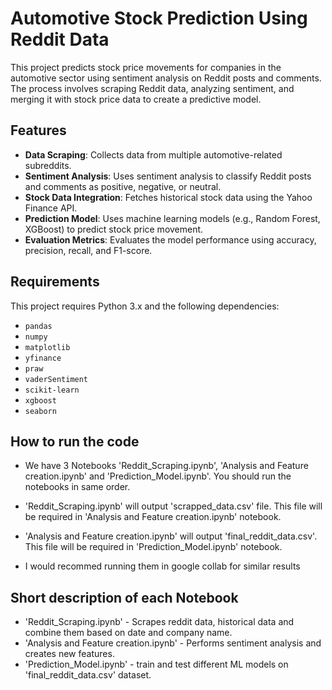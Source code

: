 # Automotive Stock Prediction Using Reddit Data

This project predicts stock price movements for companies in the automotive sector using sentiment analysis on Reddit posts and comments. The process involves scraping Reddit data, analyzing sentiment, and merging it with stock price data to create a predictive model.
## Features

- **Data Scraping**: Collects data from multiple automotive-related subreddits.
- **Sentiment Analysis**: Uses sentiment analysis to classify Reddit posts and comments as positive, negative, or neutral.
- **Stock Data Integration**: Fetches historical stock data using the Yahoo Finance API.
- **Prediction Model**: Uses machine learning models (e.g., Random Forest, XGBoost) to predict stock price movement.
- **Evaluation Metrics**: Evaluates the model performance using accuracy, precision, recall, and F1-score.

## Requirements

This project requires Python 3.x and the following dependencies:

- `pandas`
- `numpy`
- `matplotlib`
- `yfinance`
- `praw`
- `vaderSentiment`
- `scikit-learn`
- `xgboost`
- `seaborn`

## How to run the code
- We have 3 Notebooks 'Reddit_Scraping.ipynb', 'Analysis and Feature creation.ipynb' and 'Prediction_Model.ipynb'. You should run the notebooks in same order.
- 'Reddit_Scraping.ipynb' will output 'scrapped_data.csv' file. This file will be required in 'Analysis and Feature creation.ipynb' notebook.
- 'Analysis and Feature creation.ipynb' will output 'final_reddit_data.csv'. This file will be required in 'Prediction_Model.ipynb' notebook.
  
- I would recommed running them in google collab for similar results 

## Short description of each Notebook
- 'Reddit_Scraping.ipynb' - Scrapes reddit data, historical data and combine them based on date and company name.
- 'Analysis and Feature creation.ipynb' - Performs sentiment analysis and creates new features.
- 'Prediction_Model.ipynb' - train and test different ML models on 'final_reddit_data.csv' dataset.


